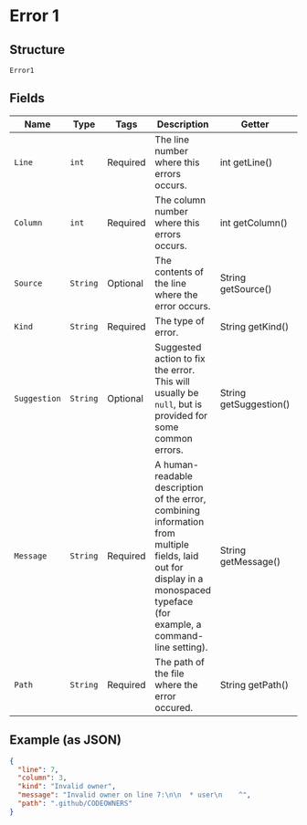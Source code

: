 
# Error 1

## Structure

`Error1`

## Fields

| Name | Type | Tags | Description | Getter | Setter |
|  --- | --- | --- | --- | --- | --- |
| `Line` | `int` | Required | The line number where this errors occurs. | int getLine() | setLine(int line) |
| `Column` | `int` | Required | The column number where this errors occurs. | int getColumn() | setColumn(int column) |
| `Source` | `String` | Optional | The contents of the line where the error occurs. | String getSource() | setSource(String source) |
| `Kind` | `String` | Required | The type of error. | String getKind() | setKind(String kind) |
| `Suggestion` | `String` | Optional | Suggested action to fix the error. This will usually be `null`, but is provided for some common errors. | String getSuggestion() | setSuggestion(String suggestion) |
| `Message` | `String` | Required | A human-readable description of the error, combining information from multiple fields, laid out for display in a monospaced typeface (for example, a command-line setting). | String getMessage() | setMessage(String message) |
| `Path` | `String` | Required | The path of the file where the error occured. | String getPath() | setPath(String path) |

## Example (as JSON)

```json
{
  "line": 7,
  "column": 3,
  "kind": "Invalid owner",
  "message": "Invalid owner on line 7:\n\n  * user\n    ^",
  "path": ".github/CODEOWNERS"
}
```


